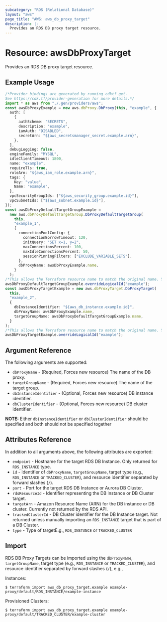 ```yaml
---
subcategory: "RDS (Relational Database)"
layout: "aws"
page_title: "AWS: aws_db_proxy_target"
description: |-
  Provides an RDS DB proxy target resource.
---
```


# Resource: awsDbProxyTarget

Provides an RDS DB proxy target resource.

## Example Usage

```typescript
/*Provider bindings are generated by running cdktf get.
See https://cdk.tf/provider-generation for more details.*/
import * as aws from "./.gen/providers/aws";
const awsDbProxyExample = new aws.dbProxy.DbProxy(this, "example", {
  auth: [
    {
      authScheme: "SECRETS",
      description: "example",
      iamAuth: "DISABLED",
      secretArn: "${aws_secretsmanager_secret.example.arn}",
    },
  ],
  debugLogging: false,
  engineFamily: "MYSQL",
  idleClientTimeout: 1800,
  name: "example",
  requireTls: true,
  roleArn: "${aws_iam_role.example.arn}",
  tags: {
    Key: "value",
    Name: "example",
  },
  vpcSecurityGroupIds: ["${aws_security_group.example.id}"],
  vpcSubnetIds: ["${aws_subnet.example.id}"],
});
const awsDbProxyDefaultTargetGroupExample =
  new aws.dbProxyDefaultTargetGroup.DbProxyDefaultTargetGroup(
    this,
    "example_1",
    {
      connectionPoolConfig: {
        connectionBorrowTimeout: 120,
        initQuery: "SET x=1, y=2",
        maxConnectionsPercent: 100,
        maxIdleConnectionsPercent: 50,
        sessionPinningFilters: ["EXCLUDE_VARIABLE_SETS"],
      },
      dbProxyName: awsDbProxyExample.name,
    }
  );
/*This allows the Terraform resource name to match the original name. You can remove the call if you don't need them to match.*/
awsDbProxyDefaultTargetGroupExample.overrideLogicalId("example");
const awsDbProxyTargetExample = new aws.dbProxyTarget.DbProxyTarget(
  this,
  "example_2",
  {
    dbInstanceIdentifier: "${aws_db_instance.example.id}",
    dbProxyName: awsDbProxyExample.name,
    targetGroupName: awsDbProxyDefaultTargetGroupExample.name,
  }
);
/*This allows the Terraform resource name to match the original name. You can remove the call if you don't need them to match.*/
awsDbProxyTargetExample.overrideLogicalId("example");

```

## Argument Reference

The following arguments are supported:

* `dbProxyName` - (Required, Forces new resource) The name of the DB proxy.
* `targetGroupName` - (Required, Forces new resource) The name of the target group.
* `dbInstanceIdentifier` - (Optional, Forces new resource) DB instance identifier.
* `dbClusterIdentifier` - (Optional, Forces new resource) DB cluster identifier.

**NOTE:** Either `dbInstanceIdentifier` or `dbClusterIdentifier` should be specified and both should not be specified together

## Attributes Reference

In addition to all arguments above, the following attributes are exported:

* `endpoint` - Hostname for the target RDS DB Instance. Only returned for `RDS_INSTANCE` type.
* `id` - Identifier of  `dbProxyName`, `targetGroupName`, target type (e.g., `RDS_INSTANCE` or `TRACKED_CLUSTER`), and resource identifier separated by forward slashes (`/`).
* `port` - Port for the target RDS DB Instance or Aurora DB Cluster.
* `rdsResourceId` - Identifier representing the DB Instance or DB Cluster target.
* `targetArn` - Amazon Resource Name (ARN) for the DB instance or DB cluster. Currently not returned by the RDS API.
* `trackedClusterId` - DB Cluster identifier for the DB Instance target. Not returned unless manually importing an `RDS_INSTANCE` target that is part of a DB Cluster.
* `type` - Type of targetE.g., `RDS_INSTANCE` or `TRACKED_CLUSTER`

## Import

RDS DB Proxy Targets can be imported using the `dbProxyName`, `targetGroupName`, target type (e.g., `RDS_INSTANCE` or `TRACKED_CLUSTER`), and resource identifier separated by forward slashes (`/`), e.g.,

Instances:

```console
$ terraform import aws_db_proxy_target.example example-proxy/default/RDS_INSTANCE/example-instance
```

Provisioned Clusters:

```console
$ terraform import aws_db_proxy_target.example example-proxy/default/TRACKED_CLUSTER/example-cluster
```
